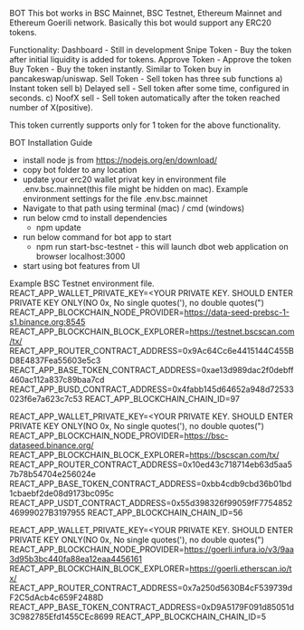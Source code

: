 BOT
This bot works in BSC Mainnet, BSC Testnet, Ethereum Mainnet and Ethereum Goerili network. Basically this bot would support any ERC20 tokens.

Functionality:
Dashboard - Still in development
Snipe Token - Buy the token after initial liquidity is added for tokens.
Approve Token - Approve the token
Buy Token - Buy the token instantly. Similar to Token buy in pancakeswap/uniswap.
Sell Token - Sell token has three sub functions
a) Instant token sell
b) Delayed sell - Sell token after some time, configured in seconds.
c) NoofX sell - Sell token automatically after the token reached number of X(positive).

This token currently supports only for 1 token for the above functionality.

BOT Installation Guide

- install node js from https://nodejs.org/en/download/
- copy bot folder to any location
- update your erc20 wallet privat key in environment file .env.bsc.mainnet(this file might be hidden on mac). Example environment settings for the file .env.bsc.mainnet  
- Navigate to that path using terminal (mac) / cmd (windows)
- run below cmd to install dependencies
  - npm update
- run below command for bot app to start
  - npm run start-bsc-testnet - this will launch dbot web application on browser localhost:3000
- start using bot features from UI

Example BSC Testnet environment file.
REACT_APP_WALLET_PRIVATE_KEY=<YOUR PRIVATE KEY. SHOULD ENTER PRIVATE KEY ONLY(NO 0x, No single quotes('), no double quotes(")
REACT_APP_BLOCKCHAIN_NODE_PROVIDER=https://data-seed-prebsc-1-s1.binance.org:8545
REACT_APP_BLOCKCHAIN_BLOCK_EXPLORER=https://testnet.bscscan.com/tx/
REACT_APP_ROUTER_CONTRACT_ADDRESS=0x9Ac64Cc6e4415144C455BD8E4837Fea55603e5c3
REACT_APP_BASE_TOKEN_CONTRACT_ADDRESS=0xae13d989dac2f0debff460ac112a837c89baa7cd
REACT_APP_BUSD_CONTRACT_ADDRESS=0x4fabb145d64652a948d72533023f6e7a623c7c53
REACT_APP_BLOCKCHAIN_CHAIN_ID=97

REACT_APP_WALLET_PRIVATE_KEY=<YOUR PRIVATE KEY. SHOULD ENTER PRIVATE KEY ONLY(NO 0x, No single quotes('), no double quotes(")
REACT_APP_BLOCKCHAIN_NODE_PROVIDER=https://bsc-dataseed.binance.org/
REACT_APP_BLOCKCHAIN_BLOCK_EXPLORER=https://bscscan.com/tx/
REACT_APP_ROUTER_CONTRACT_ADDRESS=0x10ed43c718714eb63d5aa57b78b54704e256024e
REACT_APP_BASE_TOKEN_CONTRACT_ADDRESS=0xbb4cdb9cbd36b01bd1cbaebf2de08d9173bc095c
REACT_APP_USDT_CONTRACT_ADDRESS=0x55d398326f99059fF775485246999027B3197955
REACT_APP_BLOCKCHAIN_CHAIN_ID=56

REACT_APP_WALLET_PRIVATE_KEY=<YOUR PRIVATE KEY. SHOULD ENTER PRIVATE KEY ONLY(NO 0x, No single quotes('), no double quotes(")
REACT_APP_BLOCKCHAIN_NODE_PROVIDER=https://goerli.infura.io/v3/9aa3d95b3bc440fa88ea12eaa4456161
REACT_APP_BLOCKCHAIN_BLOCK_EXPLORER=https://goerli.etherscan.io/tx/
REACT_APP_ROUTER_CONTRACT_ADDRESS=0x7a250d5630B4cF539739dF2C5dAcb4c659F2488D
REACT_APP_BASE_TOKEN_CONTRACT_ADDRESS=0xD9A5179F091d85051d3C982785Efd1455CEc8699
REACT_APP_BLOCKCHAIN_CHAIN_ID=5
